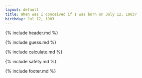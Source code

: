 ```yaml
---
layout: default
title: When was I conceived if I was born on July 12, 1903?
birthday: Jul 12, 1903
---
```


{% include header.md %}

{% include guess.md %}

{% include calculate.md %}

{% include safety.md %}

{% include footer.md %}



